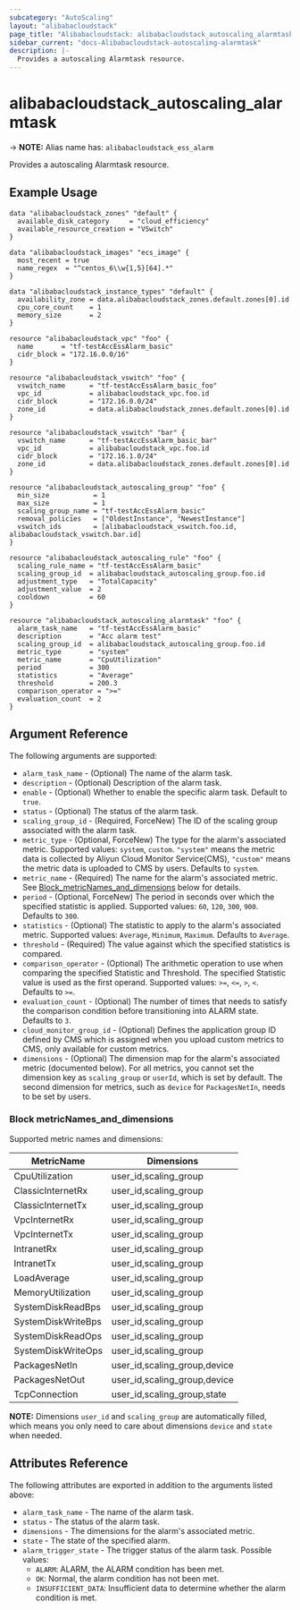 ```yaml
---
subcategory: "AutoScaling"
layout: "alibabacloudstack"
page_title: "Alibabacloudstack: alibabacloudstack_autoscaling_alarmtask"
sidebar_current: "docs-Alibabacloudstack-autoscaling-alarmtask"
description: |- 
  Provides a autoscaling Alarmtask resource.
---
```


# alibabacloudstack_autoscaling_alarmtask
-> **NOTE:** Alias name has: `alibabacloudstack_ess_alarm`

Provides a autoscaling Alarmtask resource.

## Example Usage

```hcl
data "alibabacloudstack_zones" "default" {
  available_disk_category     = "cloud_efficiency"
  available_resource_creation = "VSwitch"
}

data "alibabacloudstack_images" "ecs_image" {
  most_recent = true
  name_regex  = "^centos_6\\w{1,5}[64].*"
}

data "alibabacloudstack_instance_types" "default" {
  availability_zone = data.alibabacloudstack_zones.default.zones[0].id
  cpu_core_count    = 1
  memory_size       = 2
}

resource "alibabacloudstack_vpc" "foo" {
  name       = "tf-testAccEssAlarm_basic"
  cidr_block = "172.16.0.0/16"
}

resource "alibabacloudstack_vswitch" "foo" {
  vswitch_name      = "tf-testAccEssAlarm_basic_foo"
  vpc_id            = alibabacloudstack_vpc.foo.id
  cidr_block        = "172.16.0.0/24"
  zone_id           = data.alibabacloudstack_zones.default.zones[0].id
}

resource "alibabacloudstack_vswitch" "bar" {
  vswitch_name      = "tf-testAccEssAlarm_basic_bar"
  vpc_id            = alibabacloudstack_vpc.foo.id
  cidr_block        = "172.16.1.0/24"
  zone_id           = data.alibabacloudstack_zones.default.zones[0].id
}

resource "alibabacloudstack_autoscaling_group" "foo" {
  min_size           = 1
  max_size           = 1
  scaling_group_name = "tf-testAccEssAlarm_basic"
  removal_policies   = ["OldestInstance", "NewestInstance"]
  vswitch_ids        = [alibabacloudstack_vswitch.foo.id, alibabacloudstack_vswitch.bar.id]
}

resource "alibabacloudstack_autoscaling_rule" "foo" {
  scaling_rule_name = "tf-testAccEssAlarm_basic"
  scaling_group_id  = alibabacloudstack_autoscaling_group.foo.id
  adjustment_type   = "TotalCapacity"
  adjustment_value  = 2
  cooldown          = 60
}

resource "alibabacloudstack_autoscaling_alarmtask" "foo" {
  alarm_task_name   = "tf-testAccEssAlarm_basic"
  description       = "Acc alarm test"
  scaling_group_id  = alibabacloudstack_autoscaling_group.foo.id
  metric_type       = "system"
  metric_name       = "CpuUtilization"
  period            = 300
  statistics        = "Average"
  threshold         = 200.3
  comparison_operator = ">="
  evaluation_count  = 2
}
```

## Argument Reference

The following arguments are supported:

* `alarm_task_name` - (Optional) The name of the alarm task.
* `description` - (Optional) Description of the alarm task.
* `enable` - (Optional) Whether to enable the specific alarm task. Default to `true`.
* `status` - (Optional) The status of the alarm task.
* `scaling_group_id` - (Required, ForceNew) The ID of the scaling group associated with the alarm task.
* `metric_type` - (Optional, ForceNew) The type for the alarm's associated metric. Supported values: `system`, `custom`. `"system"` means the metric data is collected by Aliyun Cloud Monitor Service(CMS), `"custom"` means the metric data is uploaded to CMS by users. Defaults to `system`.
* `metric_name` - (Required) The name for the alarm's associated metric. See [Block_metricNames_and_dimensions](#block-metricnames_and_dimensions) below for details.
* `period` - (Optional, ForceNew) The period in seconds over which the specified statistic is applied. Supported values: `60`, `120`, `300`, `900`. Defaults to `300`.
* `statistics` - (Optional) The statistic to apply to the alarm's associated metric. Supported values: `Average`, `Minimum`, `Maximum`. Defaults to `Average`.
* `threshold` - (Required) The value against which the specified statistics is compared.
* `comparison_operator` - (Optional) The arithmetic operation to use when comparing the specified Statistic and Threshold. The specified Statistic value is used as the first operand. Supported values: `>=`, `<=`, `>`, `<`. Defaults to `>=`.
* `evaluation_count` - (Optional) The number of times that needs to satisfy the comparison condition before transitioning into ALARM state. Defaults to `3`.
* `cloud_monitor_group_id` - (Optional) Defines the application group ID defined by CMS which is assigned when you upload custom metrics to CMS, only available for custom metrics.
* `dimensions` - (Optional) The dimension map for the alarm's associated metric (documented below). For all metrics, you cannot set the dimension key as `scaling_group` or `userId`, which is set by default. The second dimension for metrics, such as `device` for `PackagesNetIn`, needs to be set by users.

### Block metricNames_and_dimensions

Supported metric names and dimensions:

| MetricName         | Dimensions                   |
|--------------------|-----------------------------|
| CpuUtilization     | user_id,scaling_group      |
| ClassicInternetRx  | user_id,scaling_group      |
| ClassicInternetTx  | user_id,scaling_group      |
| VpcInternetRx      | user_id,scaling_group      |
| VpcInternetTx      | user_id,scaling_group      |
| IntranetRx         | user_id,scaling_group      |
| IntranetTx         | user_id,scaling_group      |
| LoadAverage        | user_id,scaling_group      |
| MemoryUtilization  | user_id,scaling_group      |
| SystemDiskReadBps  | user_id,scaling_group      |
| SystemDiskWriteBps | user_id,scaling_group      |
| SystemDiskReadOps  | user_id,scaling_group      |
| SystemDiskWriteOps | user_id,scaling_group      |
| PackagesNetIn      | user_id,scaling_group,device |
| PackagesNetOut     | user_id,scaling_group,device |
| TcpConnection      | user_id,scaling_group,state |

**NOTE:** Dimensions `user_id` and `scaling_group` are automatically filled, which means you only need to care about dimensions `device` and `state` when needed.

## Attributes Reference

The following attributes are exported in addition to the arguments listed above:

* `alarm_task_name` - The name of the alarm task.
* `status` - The status of the alarm task.
* `dimensions` - The dimensions for the alarm's associated metric.
* `state` - The state of the specified alarm.
* `alarm_trigger_state` - The trigger status of the alarm task. Possible values:
  * `ALARM`: ALARM, the ALARM condition has been met.
  * `OK`: Normal, the alarm condition has not been met.
  * `INSUFFICIENT_DATA`: Insufficient data to determine whether the alarm condition is met.